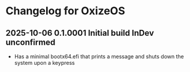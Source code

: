 # Changelog for OxizeOS
### <date> <version> <Name> <build type>

## 2025-10-06 0.1.0001 Initial build InDev unconfirmed
- Has a minimal bootx64.efi that prints a message and shuts down the system upon a keypress